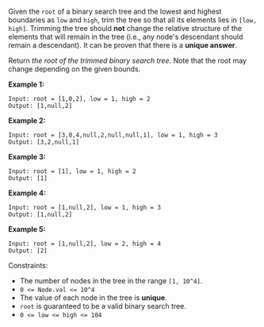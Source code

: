 Given the `root` of a binary search tree and the lowest and highest boundaries as `low` and `high`, trim the tree so that all its elements lies in `[low, high]`. Trimming the tree should **not** change the relative structure of the elements that will remain in the tree (i.e., any node's descendant should remain a descendant). It can be proven that there is a **unique answer**.

Return *the root of the trimmed binary search tree*. Note that the root may change depending on the given bounds.

 

**Example 1:**
```
Input: root = [1,0,2], low = 1, high = 2
Output: [1,null,2]
```
**Example 2:**
```
Input: root = [3,0,4,null,2,null,null,1], low = 1, high = 3
Output: [3,2,null,1]
```
**Example 3:**
```
Input: root = [1], low = 1, high = 2
Output: [1]
```
**Example 4:**
```
Input: root = [1,null,2], low = 1, high = 3
Output: [1,null,2]
```
**Example 5:**
```
Input: root = [1,null,2], low = 2, high = 4
Output: [2]
```
 

Constraints:

* The number of nodes in the tree in the range `[1, 10^4]`.
* `0 <= Node.val <= 10^4`
* The value of each node in the tree is **unique**.
* `root` is guaranteed to be a valid binary search tree.
* `0 <= low <= high <= 104`

